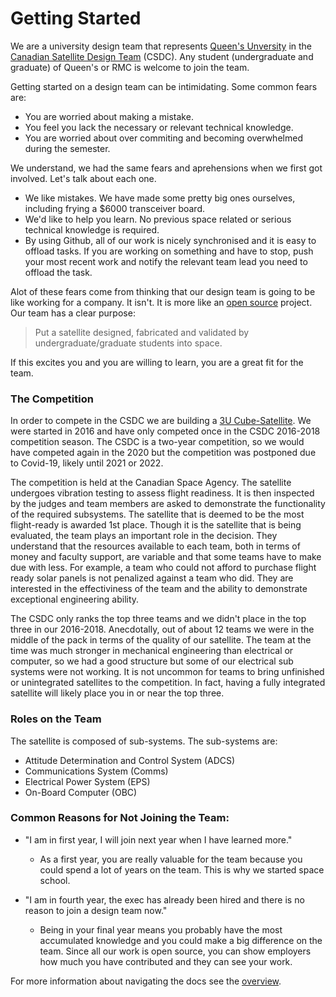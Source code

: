 # Getting Started
We are a university design team that represents [Queen's Unversity](https://www.queensu.ca/)
in the [Canadian Satellite Design Team](https://www.csdcms.ca/) (CSDC). Any
student (undergraduate and graduate) of Queen's or RMC is welcome to join the
team.

Getting started on a design team can be intimidating. Some common fears are:
  * You are worried about making a mistake.
  * You feel you lack the necessary or relevant technical knowledge.
  * You are worried about over commiting and becoming overwhelmed during the
     semester.

We understand, we had the same fears and aprehensions when we first got involved.
Let's talk about each one.
  * We like mistakes. We have made some pretty big ones ourselves, including
    frying a $6000 transceiver board.
  * We'd like to help you learn. No previous space related or serious technical
    knowledge is required.
  * By using Github, all of our work is nicely synchronised and it is easy to
    offload tasks. If you are working on something and have to stop, push your
    most recent work and notify the relevant team lead you need to offload the
    task.

Alot of these fears come from thinking that our design team is going to be like
working for a company. It isn't. It is more like an
[open source](https://en.wikipedia.org/wiki/Open_source) project. Our team has
a clear purpose:
  > Put a satellite designed, fabricated and validated by undergraduate/graduate students into space.

If this excites you and you are willing to learn, you are a great fit for the
team.
### The Competition
In order to compete in the CSDC we are building a [3U Cube-Satellite](https://www.asc-csa.gc.ca/eng/satellites/cubesat/what-is-a-cubesat.asp).
We were started in 2016 and have only competed once in the
CSDC 2016-2018 competition season. The CSDC is a two-year competition, so we
would have competed again in the 2020 but the competition was postponed due to
Covid-19, likely until 2021 or 2022.

The competition is held at the Canadian Space Agency. The satellite undergoes
vibration testing to assess flight readiness. It is then inspected by the judges
and team members are asked to demonstrate the functionality of the required
subsystems. The satellite that is deemed to be the most flight-ready is awarded
1st place. Though it is the satellite that is being evaluated, the team plays an
important role in the decision. They understand that the resources available
to each team, both in terms of money and faculty support, are variable and that
some teams have to make due with less. For example, a team who could not afford
to purchase flight ready solar panels is not penalized against a team who did.
They are interested in the effectiviness of the team and the ability to
demonstrate exceptional engineering ability.

The CSDC only ranks the top three teams and we didn't place in the top three
in our 2016-2018. Anecdotally, out of about 12 teams we were in the middle of the
pack in terms of the quality of our satellite. The team at the time was much
stronger in mechanical engineering than electrical or computer, so we had a good
structure but some of our electrical sub systems were not working. It is not
uncommon for teams to bring unfinished or unintegrated satellites to the
competition. In fact, having a fully integrated satellite will likely place you
in or near the top three.

### Roles on the Team
The satellite is composed of sub-systems. The sub-systems are:
  - Attitude Determination and Control System (ADCS)
  - Communications System (Comms)
  - Electrical Power System (EPS)
  - On-Board Computer (OBC)

### Common Reasons for Not Joining the Team:
  * "I am in first year, I will join next year when I have learned more."
    - As a first year, you are really valuable for the team because you could
      spend a lot of years on the team. This is why we started space school.

  * "I am in fourth year, the exec has already been hired and there is no reason
    to join a design team now."
    - Being in your final year means you probably have the most accumulated
      knowledge and you could make a big difference on the team. Since all our
      work is open source, you can show employers how much you have contributed
      and they can see your work.

For more information about navigating the docs see the [overview]().
